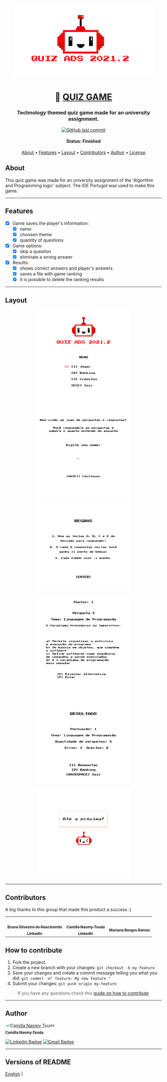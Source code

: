 

<h1 align="center">
    <img alt="quiz_game" title="#quiz_game" src="./assets/readme-img/game_logo.png" />
</h1>

<h1 align="center">
   👾 <a href="#"> QUIZ GAME </a>
</h1>

<h3 align="center">
    Technology themed quiz game made for an university assignment.
</h3>

<p align="center">
  <a href="https://github.com/naomy19/quiz_game_2021.2/commits/master">
    <img alt="GitHub last commit" src="https://img.shields.io/badge/last%20commit-december-informational">
  </a>
    
<!--    <img alt="License" src="https://img.shields.io/badge/license-MIT-blueviolet"> -->
</p>


<h4 align="center"> 
	 Status: Finished
</h4>

<p align="center">
 <a href="#about">About</a> •
 <a href="#features">Features</a> •
 <a href="#layout">Layout</a> • 
 <a href="#contributors">Contributors</a> • 
 <a href="#author">Author</a> • 
 <a href="#user-content-license">License</a>

</p>


## About

This quiz game was made for an university assignment of the 'Algorithm and Programming logic' subject.
The IDE Portugol was used to make this game.

---

## Features

- [x] Game saves the player's information:
   - [x] name
   - [x] choosen theme
   - [x] quantity of questions

- [x] Game options:
   - [x] skip a question
   - [x] eliminate a wrong answer

- [x] Results:
   - [x] shows correct answers and player's answers
   - [x] saves a file with game ranking
   - [x] it is possible to delete the ranking results

---

## Layout

<p align="center">
  <img alt="quiz_game" title="#quiz_game" src="./assets/readme-img/layout-1.png" width="300px">

  <img alt="quiz_game" title="#quiz_game" src="./assets/readme-img/layout-2.png" width="300px">
  
  <img alt="quiz_game" title="#quiz_game" src="./assets/readme-img/layout-3.png" width="300px">
</p>

<p align="center">
  <img alt="quiz_game" title="#quiz_game" src="./assets/readme-img/layout-4.png" width="300px">

  <img alt="quiz_game" title="#quiz_game" src="./assets/readme-img/layout-5.png" width="300px">
  
  <img alt="quiz_game" title="#quiz_game" src="./assets/readme-img/layout-6.png" width="300px">
</p>

---

## Contributors

A big thanks to this group that made this product a success :)

<table>
  <tr>
    <td align="center"><a href="https://github.com/t09352021"><img style="border-radius: 50%;" src="https://avatars.githubusercontent.com/t09352021" width="100px;" alt=""/><br /><sub><b>Bruna Silvestre do Nascimento</b></sub></a><br /><a href="https://github.com/t09352021" title="Bruna Silvestre do Nascimento"></a>
	<a href="https://www.linkedin.com/in/brunasilvestrenascimento/"><sub><b>LinkedIn</b></sub></a><br /></td>
    <td align="center"><a href="https://github.com/naomy19"><img style="border-radius: 50%;" src="https://avatars.githubusercontent.com/naomy19" width="100px;" alt=""/><br /><sub><b>Camilla Naomy Tsuda</b></sub></a><br /><a href="https://github.com/naomy19" title="Camilla Naomy Tsuda"></a>
        <a href="https://www.linkedin.com/in/camilla-naomy-tsuda-33839b133/"><sub><b>LinkedIn</b></sub></a><br /></td>
    <td align="center"><a href="#"><img style="border-radius: 50%;" src="#" width="100px;" alt=""/><br /><sub><b>Mariana Borges Ramos</b></sub></a><br /></td>
    
  </tr>
</table>

## How to contribute

1. Fork the project.
2. Create a new branch with your changes: `git checkout -b my-feature`
3. Save your changes and create a commit message telling you what you did: `git commit -m" feature: My new feature "`
4. Submit your changes: `git push origin my-feature`
> If you have any questions check this [guide on how to contribute](./CONTRIBUTING.md)

---

## Author

<a href="https://github.com/naomy19">
 <img style="border-radius: 50%;" src="https://avatars.githubusercontent.com/naomy19" width="100px;" alt="Camilla Naomy Tsuda"/>
 <br />
 <sub><b>Camilla Naomy Tsuda</b></sub></a> 
 <br />

[![Linkedin Badge](https://img.shields.io/badge/-Camilla-blue?style=flat-square&logo=Linkedin&logoColor=white&link=https://www.linkedin.com/in/camilla-naomy-tsuda-33839b133/)](https://www.linkedin.com/in/camilla-naomy-tsuda-33839b133/) 
[![Gmail Badge](https://img.shields.io/badge/-camillanaomy@gmail.com-c14438?style=flat-square&logo=Gmail&logoColor=white&link=mailto:camillanaomy@gmail.com)](mailto:camillanaomy@gmail.com)

---

<!-- ## License

This project is under the license [MIT](./LICENSE).

Made with love by Thiago Marinho 👋🏽 [Get in Touch!](Https://www.linkedin.com/in/tgmarinho/) -->
<!-- 
--- -->

##  Versions of README

[English](./README.md)  |  
<!-- [Portuguese](./README-pt.md)
 -->
